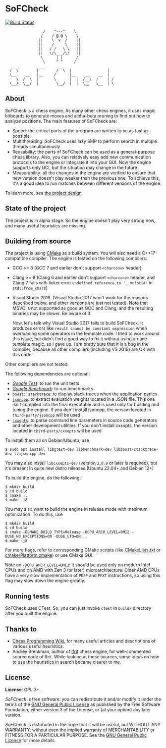 # SoFCheck

[![Build Status][build-badge]][build-link]

[build-badge]: https://github.com/alex65536/sofcheck/actions/workflows/build.yml/badge.svg?branch=master
[build-link]: https://github.com/alex65536/sofcheck/actions/workflows/build.yml

~~~~~
                 /    ^---^    \
                /    / @ @ \    \
               ||    \  v  /    ||
               ||    /     \    ||
               ||   / /   \ \   ||
               ||   \/\___/\/   ||
                \      | |      /
                 \     ^ ^     /
   __          ___      __
  /  \        |        /  \  |                |
  \__    __   |__     /      |__    __    __  |
     \  /  \  |       \      |  |  /__\  /    |_/
  \__/  \__/  |        \__/  |  |  \__   \__  | \
~~~~~

## About

SoFCheck is a chess engine. As many other chess engines, it uses magic bitboards to generate moves
and alpha-beta pruning to find out how to analyze positions. The main features of SoFCheck are:

- Speed: the critical parts of the program are written to be as fast as possible
- Multithreading: SoFCheck uses lazy SMP to perform search in multiple threads simultaneously
- Reusability: the parts of SoFCheck can be used as a general-purpose chess library. Also, you can
  relatively easy add new communication protocols to the engine or integrate it into your GUI. Now
  the engine supports only UCI, but the situation may change in the future
- Measurability: all the changes in the engine are verified to ensure that new version doesn't play
  weaker than the previous one. To achieve this, it's a good idea to run matches between different
  versions of the engine

To learn more, see [the project design](docs/design.md).

## State of the project

The project is in alpha stage. So the engine doesn't play very strong now, and many useful
heuristics are missing.

## Building from source

The project is using [CMake](https://cmake.org) as a build system. You will also need a
C++17-compatible compiler. The engine is tested on the following compilers:

- GCC >= 8 (GCC 7 and earlier don't support `<charconv>` header)
- Clang >= 8 (Clang 6 and earlier don't support `<charconv>` header, and Clang 7 fails with
  linker error `undefined reference to '__muloti4'` in `std::from_chars`)
- Visual Studio 2019. (Visual Studio 2017 won't work for the reasons described below, and other
  versions are just not tested). Note that MSVC is not supported as good as GCC and Clang, and the
  resulting binaries may be slower. Be aware of it.

  Now, let's talk why Visual Studio 2017 fails to build SoFCheck. It produces errors like
  `result cannot be constant expression` when overloading some operators in the template code. I
  tried to work around this issue, but didn't find a good way to fix it without using arcane
  template magic, so I gave up. I am pretty sure that it is a bug in the compiler, because all other
  compilers (including VS 2019) are OK with this code.

Other compilers are not tested.

The following dependencies are optional:
- [_Google Test_](https://github.com/google/googletest/): to run the unit tests
- [_Google Benchmark_](https://github.com/google/benchmark): to run benchmarks
- [`boost::stacktrace`](https://www.boost.org/doc/libs/1_65_0/doc/html/stacktrace.html): to display
stack traces when the application panics
- [`jsoncpp`](https://github.com/open-source-parsers/jsoncpp): to extract evaluation weights
located in a JSON file. This one isn't compiled into the final executable and is used only for
building and tuning the engine. If you don't install jsoncpp, the version located in
`third-party/jsoncpp` will be used
- [`cxxopts`](https://github.com/jarro2783/cxxopts): to parse command line parameters in source
code generators and other development utilities. If you don't install cxxopts, the version located
in `third-party/cxxopts` will be used

To install them all on Debian/Ubuntu, use

~~~~~
$ sudo apt install libgtest-dev libbenchmark-dev libboost-stacktrace-dev libjsoncpp-dev
~~~~~

You may also install `libcxxopts-dev` (version `3.0.0` or later is required), but it's present in
quite new distro releases (Ubuntu 22.04+ and Debian 12+)

To build the engine, do the following:

~~~~~
$ mkdir build
$ cd build
$ cmake ..
$ make -j8
~~~~~

You may also want to build the engine in release mode with maximum optimization. To do this, use

~~~~~
$ mkdir build
$ cd build
$ cmake -DCMAKE_BUILD_TYPE=Release -DCPU_ARCH_LEVEL=BMI2 -DUSE_NO_EXCEPTIONS=ON -DUSE_LTO=ON ..
$ make -j8
~~~~~

For more flags, refer to corresponding CMake scripts (like [CMakeLists.txt](CMakeLists.txt) or
[cmake/Platform.cmake](cmake/Platform.cmake)) or use CMake GUI.

Note on `-DCPU_ARCH_LEVEL=BMI2`: it should be used only on modern Intel CPUs and on AMD with
Zen 3 (or later) microarchitecture. Older AMD CPUs have a very slow implementation of `PDEP` and
`PEXT` instructions, so using this flag may slow down the engine greatly.

## Running tests

SoFCheck uses CTest. So, you can just invoke `ctest` in `build/` directory after you built the
engine.

## Thanks to

- [Chess Programming Wiki](https://www.chessprogramming.org/Main_Page), for many useful articles
  and descriptions of various useful heuristics.
- Andrey Brenkman, author of [Ifrit](http://alphagameset.xyz/ifrit/ifrit_chess_engine.html) chess
  engine, for well-commented source code of Ifrit. While looking at these sources, some ideas on
  how to use the heuristics in search became clearer to me.

## License

**License**: GPL 3+.

_SoFCheck_ is free software: you can redistribute it and/or modify it under the terms of the
[GNU General Public License](https://www.gnu.org/licenses/gpl.html) as published by the Free
Software Foundation, either version 3 of the License, or (at your option) any later version.

_SoFCheck_ is distributed in the hope that it will be useful, but WITHOUT ANY WARRANTY; without
even the implied warranty of MERCHANTABILITY or FITNESS FOR A PARTICULAR PURPOSE. See the
[GNU General Public License](https://www.gnu.org/licenses/gpl.html) for more details.

